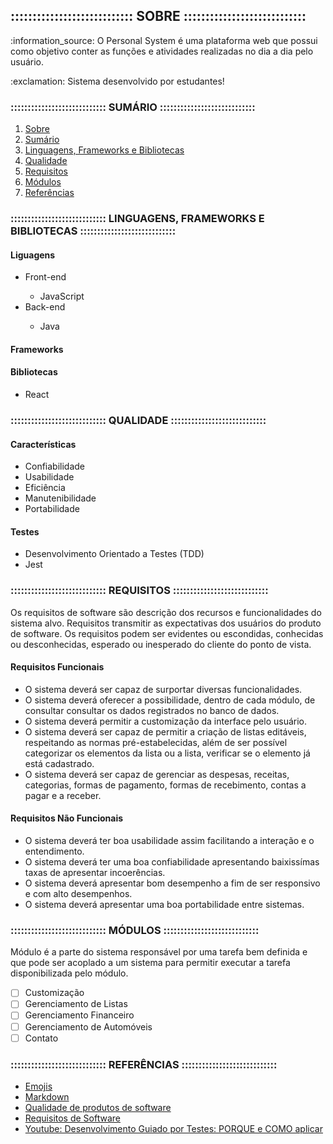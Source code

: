 ## :::::::::::::::::::::::::::: SOBRE ::::::::::::::::::::::::::::
<p>:information_source: O Personal System é uma plataforma web que possui como objetivo conter as funções e atividades realizadas no dia a dia pelo usuário.</p>

<p>:exclamation: Sistema desenvolvido por estudantes!</p>

### :::::::::::::::::::::::::::: SUMÁRIO ::::::::::::::::::::::::::::
<ol>
    <a href='https://github.com/GustavoMorais47/personal-system#-sobre-'><li>Sobre</li></a>
    <a href='https://github.com/GustavoMorais47/personal-system#-sumário-'><li>Sumário</li></a>
    <a href='https://github.com/GustavoMorais47/personal-system#-linguagens-frameworks-e-bibliotecas-'><li>Linguagens, Frameworks e Bibliotecas</li></a>
    <a href='https://github.com/GustavoMorais47/personal-system#-qualidade-'><li>Qualidade</li></a>
    <a href='https://github.com/GustavoMorais47/personal-system#-requisitos-'><li>Requisitos</li></a>
    <a href='https://github.com/GustavoMorais47/personal-system#-módulos-'><li>Módulos</li></a>
    <a href='https://github.com/GustavoMorais47/personal-system#-referências-'><li>Referências</li></a>
</ol>

### :::::::::::::::::::::::::::: LINGUAGENS, FRAMEWORKS E BIBLIOTECAS ::::::::::::::::::::::::::::
#### Liguagens
<ul>
    <li>Front-end</li>
        <ul>
            <li>JavaScript</li>
        </ul>        
    <li>Back-end</li>
        <ul>
            <li>Java</li>
        </ul>
</ul>

#### Frameworks
<ul>

</ul>

#### Bibliotecas
<ul>
    <li>React</li>
</ul>

### :::::::::::::::::::::::::::: QUALIDADE ::::::::::::::::::::::::::::
#### Características
<ul>
    <li>Confiabilidade</li>
    <li>Usabilidade</li>
    <li>Eficiência</li>
    <li>Manutenibilidade</li>
    <li>Portabilidade</li>
</ul>

#### Testes
<ul>
    <li>Desenvolvimento Orientado a Testes (TDD)</li>
    <li>Jest</li>
</ul>

### :::::::::::::::::::::::::::: REQUISITOS ::::::::::::::::::::::::::::
<p>Os requisitos de software são descrição dos recursos e funcionalidades do sistema alvo. Requisitos transmitir as expectativas dos usuários do produto de software. Os requisitos podem ser evidentes ou escondidas, conhecidas ou desconhecidas, esperado ou inesperado do cliente do ponto de vista.</p>

#### Requisitos Funcionais
<ul>
    <li>O sistema deverá ser capaz de surportar diversas funcionalidades.</li>
    <li>O sistema deverá oferecer a possibilidade, dentro de cada módulo, de consultar consultar os dados registrados no banco de dados.</li>
    <li>O sistema deverá permitir a customização da interface pelo usuário.</li>
    <li>O sistema deverá ser capaz de permitir a criação de listas editáveis, respeitando as normas pré-estabelecidas, além de ser possível categorizar os elementos da lista ou a lista, verificar se o elemento já está cadastrado.</li>
    <li>O sistema deverá ser capaz de gerenciar as despesas, receitas, categorias, formas de pagamento, formas de recebimento, contas a pagar e a receber.</li>
</ul>

#### Requisitos Não Funcionais
<ul>
    <li>O sistema deverá ter boa usabilidade assim facilitando a interação e o entendimento.</li>
    <li>O sistema deverá ter uma boa confiabilidade apresentando baixissímas taxas de apresentar incoerências.</li>
    <li>O sistema deverá apresentar bom desempenho a fim de ser responsivo e com alto desempenhos.</li>
    <li>O sistema deverá apresentar uma boa portabilidade entre sistemas.</li>
</ul>

### :::::::::::::::::::::::::::: MÓDULOS ::::::::::::::::::::::::::::
<p>Módulo é a parte do sistema responsável por uma tarefa bem definida e que pode ser acoplado a um sistema para permitir executar a tarefa disponibilizada pelo módulo.</p>

- [ ] Customização
- [ ] Gerenciamento de Listas
- [ ] Gerenciamento Financeiro
- [ ] Gerenciamento de Automóveis
- [ ] Contato

### :::::::::::::::::::::::::::: REFERÊNCIAS ::::::::::::::::::::::::::::
<ul>
    <a href='https://github.com/ikatyang/emoji-cheat-sheet'><li>Emojis</li></a>
    <a href='https://blog.da2k.com.br/2015/02/08/aprenda-markdown/'><li>Markdown</li></a>
    <a href='http://www.bianchi.pro.br/edutec/qualsoft.php'><li>Qualidade de produtos de software</li></a>
    <a href='https://www.tutorialspoint.com/pg/software_engineering/software_requirements.htm'><li>Requisitos de Software</li></a>
    <a href='https://www.youtube.com/watch?v=nEohtTFeNsM'><li>Youtube: Desenvolvimento Guiado por Testes: PORQUE e COMO aplicar</li></a>
</ul>